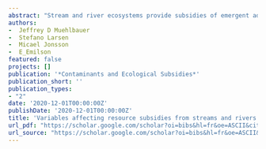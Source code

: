 ```yaml
--- 
abstract: "Stream and river ecosystems provide subsidies of emergent adult aquatic insects and other resources to terrestrial food webs, and this lotic–land subsidy has garnered much attention in recent research. Here, we critically examine a list of biotic and abiotic variables—including productivity, dominant taxa, geomorphology, and weather—that should be important in affecting the nature of these subsidy dynamics between lotic and terrestrial ecosystems, especially the pathway from emergent aquatic insects to terrestrial predators. We also explore how interactions between these variables can lead to otherwise unexpected patterns in the importance of aquatic subsidies to terrestrial food webs. Utilizing a match-mismatch framework developed previously, we identify how these variables and interactions may be affected by a broad suite of stressors in addition to contaminants: climate change, land-use conversion …"
authors: 
-  Jeffrey D Muehlbauer
-  Stefano Larsen
-  Micael Jonsson
-  E_Emilson
featured: false
projects: []
publication: '*Contaminants and Ecological Subsidies*'
publication_short: ''
publication_types:
- "2"
date: '2020-12-01T00:00:00Z'
publishDate: '2020-12-01T00:00:00Z'
title: 'Variables affecting resource subsidies from streams and rivers to land and their susceptibility to global change stressors'
url_pdf: "https://scholar.google.com/scholar?oi=bibs&hl=fr&oe=ASCII&cites=11243462018856290305&as_sdt=5"
url_source: "https://scholar.google.com/scholar?oi=bibs&hl=fr&oe=ASCII&cites=11243462018856290305&as_sdt=5&as_ylo=2020&as_yhi=2020"
--- 
```



